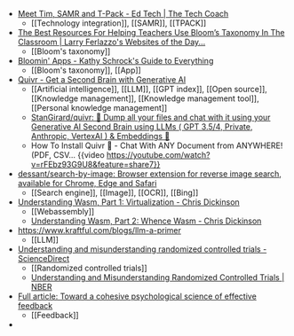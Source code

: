 - [Meet Tim, SAMR and T-Pack - Ed Tech | The Tech Coach](https://thetechcoach.me/meet-tim-samr-and-t-pack/)
	- [[Technology integration]], [[SAMR]], [[TPACK]]
- [The Best Resources For Helping Teachers Use Bloom’s Taxonomy In The Classroom | Larry Ferlazzo's Websites of the Day...](https://larryferlazzo.edublogs.org/2009/05/25/the-best-resources-for-helping-teachers-use-blooms-taxonomy-in-the-classroom/)
	- [[Bloom's taxonomy]]
- [Bloomin' Apps - Kathy Schrock's Guide to Everything](https://www.schrockguide.net/bloomin-apps.html)
	- [[Bloom's taxonomy]], [[App]]
- [Quivr - Get a Second Brain with Generative AI](https://www.quivr.app/)
	- [[Artificial intelligence]], [[LLM]], [[GPT index]], [[Open source]], [[Knowledge management]], [[Knowledge management tool]], [[Personal knowledge management]]
	- [StanGirard/quivr: 🧠 Dump all your files and chat with it using your Generative AI Second Brain using LLMs ( GPT 3.5/4, Private, Anthropic, VertexAI ) & Embeddings 🧠](https://github.com/StanGirard/quivr)
	- How To Install Quivr 🏹 - Chat With ANY Document from ANYWHERE! (PDF, CSV... {{video https://youtube.com/watch?v=rFEbz93G9U8&feature=share7}}
- [dessant/search-by-image: Browser extension for reverse image search, available for Chrome, Edge and Safari](https://github.com/dessant/search-by-image)
	- [[Search engine]], [[Image]], [[OCR]], [[Bing]]
- [Understanding Wasm, Part 1: Virtualization - Chris Dickinson](https://www.neversaw.us/2023/05/10/understanding-wasm/part1/virtualization/)
	- [[Webassembly]]
	- [Understanding Wasm, Part 2: Whence Wasm - Chris Dickinson](https://www.neversaw.us/2023/06/30/understanding-wasm/part2/whence-wasm/)
- https://www.kraftful.com/blogs/llm-a-primer
	- [[LLM]]
- [Understanding and misunderstanding randomized controlled trials - ScienceDirect](https://www.sciencedirect.com/science/article/pii/S0277953617307359?ref=pdf_download&fr=RR-2&rr=7e4028729a7f639f)
	- [[Randomized controlled trials]]
	- [Understanding and Misunderstanding Randomized Controlled Trials | NBER](https://www.nber.org/papers/w22595)
- [Full article: Toward a cohesive psychological science of effective feedback](https://www.tandfonline.com/doi/full/10.1080/00461520.2023.2224444)
	- [[Feedback]]
-